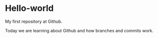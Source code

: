 # Hello-world
My first repository at Github.

Today we are learning about Github and how branches and commits work.
